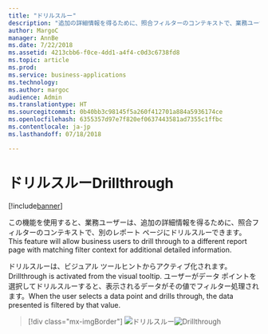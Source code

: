 ```yaml
---
title: "ドリルスルー"
description: "追加の詳細情報を得るために、照合フィルターのコンテキストで、業務ユーザーが別のレポート ページにドリルスルーできるようにします。"
author: MargoC
manager: AnnBe
ms.date: 7/22/2018
ms.assetid: 4213cbb6-f0ce-4dd1-a4f4-c0d3c6738fd8
ms.topic: article
ms.prod: 
ms.service: business-applications
ms.technology: 
ms.author: margoc
audience: Admin
ms.translationtype: HT
ms.sourcegitcommit: 0b40bb3c98145f5a260f412701a884a5936174ce
ms.openlocfilehash: 6355357d97e7f820ef0637443581ad7355c1ffbc
ms.contentlocale: ja-jp
ms.lasthandoff: 07/18/2018

---
```

# <a name="drillthrough"></a><span data-ttu-id="406fe-103">ドリルスルー</span><span class="sxs-lookup"><span data-stu-id="406fe-103">Drillthrough</span></span>


[!include[banner](../../../includes/banner.md)]

<span data-ttu-id="406fe-104">この機能を使用すると、業務ユーザーは、追加の詳細情報を得るために、照合フィルターのコンテキストで、別のレポート ページにドリルスルーできます。</span><span class="sxs-lookup"><span data-stu-id="406fe-104">This feature will allow business users to drill through to a different report page with matching filter context for additional detailed information.</span></span> 

<span data-ttu-id="406fe-105">ドリルスルーは、ビジュアル ツールヒントからアクティブ化されます。</span><span class="sxs-lookup"><span data-stu-id="406fe-105">Drillthrough is activated from the visual tooltip.</span></span> <span data-ttu-id="406fe-106">ユーザーがデータ ポイントを選択してドリルスルーすると、表示されるデータがその値でフィルター処理されます。</span><span class="sxs-lookup"><span data-stu-id="406fe-106">When the user selects a data point and drills through, the data presented is filtered by that value.</span></span>

> [!div class="mx-imgBorder"]
> <span data-ttu-id="406fe-107">![](media/drill-through-1.png "ドリルスルー")</span><span class="sxs-lookup"><span data-stu-id="406fe-107">![](media/drill-through-1.png "Drillthrough")</span></span>

